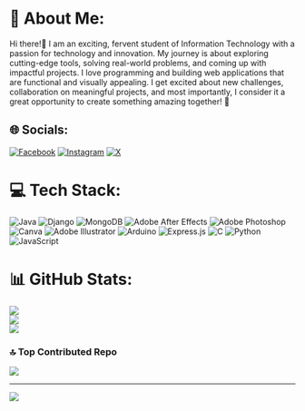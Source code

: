 # 💫 About Me:
Hi there!👋 I am an exciting, fervent student of Information Technology with a passion for technology and innovation. My journey is about exploring cutting-edge tools, solving real-world problems, and coming up with impactful projects. I love programming and building web applications that are functional and visually appealing. I get excited about new challenges, collaboration on meaningful projects, and most importantly, I consider it a great opportunity to create something amazing together! 🌟


## 🌐 Socials:
[![Facebook](https://img.shields.io/badge/Facebook-%231877F2.svg?logo=Facebook&logoColor=white)](https://facebook.com/jeffivanbiosanomayor) [![Instagram](https://img.shields.io/badge/Instagram-%23E4405F.svg?logo=Instagram&logoColor=white)](https://instagram.com/one.tnwt) [![X](https://img.shields.io/badge/X-black.svg?logo=X&logoColor=white)](https://x.com/one_tnwt) 

# 💻 Tech Stack:
![Java](https://img.shields.io/badge/java-%23ED8B00.svg?style=flat&logo=openjdk&logoColor=white) ![Django](https://img.shields.io/badge/django-%23092E20.svg?style=flat&logo=django&logoColor=white) ![MongoDB](https://img.shields.io/badge/MongoDB-%234ea94b.svg?style=flat&logo=mongodb&logoColor=white) ![Adobe After Effects](https://img.shields.io/badge/Adobe%20After%20Effects-9999FF.svg?style=flat&logo=Adobe%20After%20Effects&logoColor=white) ![Adobe Photoshop](https://img.shields.io/badge/adobe%20photoshop-%2331A8FF.svg?style=flat&logo=adobe%20photoshop&logoColor=white) ![Canva](https://img.shields.io/badge/Canva-%2300C4CC.svg?style=flat&logo=Canva&logoColor=white) ![Adobe Illustrator](https://img.shields.io/badge/adobe%20illustrator-%23FF9A00.svg?style=flat&logo=adobe%20illustrator&logoColor=white) ![Arduino](https://img.shields.io/badge/-Arduino-00979D?style=flat&logo=Arduino&logoColor=white) ![Express.js](https://img.shields.io/badge/express.js-%23404d59.svg?style=flat&logo=express&logoColor=%2361DAFB) ![C](https://img.shields.io/badge/c-%2300599C.svg?style=flat&logo=c&logoColor=white) ![Python](https://img.shields.io/badge/python-3670A0?style=flat&logo=python&logoColor=ffdd54) ![JavaScript](https://img.shields.io/badge/javascript-%23323330.svg?style=flat&logo=javascript&logoColor=%23F7DF1E)
# 📊 GitHub Stats:
![](https://github-readme-stats.vercel.app/api?username=oneetnwt&theme=radical&hide_border=true&include_all_commits=true&count_private=false)<br/>
![](https://github-readme-streak-stats.herokuapp.com/?user=oneetnwt&theme=radical&hide_border=true)<br/>
![](https://github-readme-stats.vercel.app/api/top-langs/?username=oneetnwt&theme=radical&hide_border=true&include_all_commits=true&count_private=false&layout=compact)

### 🔝 Top Contributed Repo
![](https://github-contributor-stats.vercel.app/api?username=oneetnwt&limit=5&theme=radical&combine_all_yearly_contributions=true)

---
[![](https://visitcount.itsvg.in/api?id=oneetnwt&icon=2&color=11)](https://visitcount.itsvg.in)

<!-- Proudly created with GPRM ( https://gprm.itsvg.in ) -->
